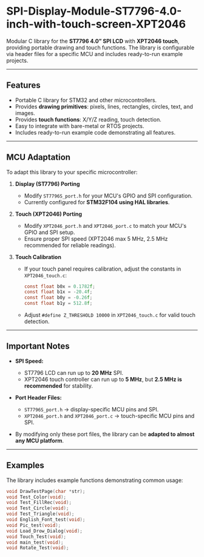 # SPI-Display-Module-ST7796-4.0-inch-with-touch-screen-XPT2046

Modular C library for the **ST7796 4.0” SPI LCD** with **XPT2046 touch**, providing portable drawing and touch functions. The library is configurable via header files for a specific MCU and includes ready-to-run example projects.

---

## Features
- Portable C library for STM32 and other microcontrollers.
- Provides **drawing primitives**: pixels, lines, rectangles, circles, text, and images.
- Provides **touch functions**: X/Y/Z reading, touch detection.
- Easy to integrate with bare-metal or RTOS projects.
- Includes ready-to-run example code demonstrating all features.

---

## MCU Adaptation

To adapt this library to your specific microcontroller:

1. **Display (ST7796) Porting**  
   - Modify `ST7796S_port.h` for your MCU's GPIO and SPI configuration.  
   - Currently configured for **STM32F104 using HAL libraries**.

2. **Touch (XPT2046) Porting**  
   - Modify `XPT2046_port.h` and `XPT2046_port.c` to match your MCU's GPIO and SPI setup.  
   - Ensure proper SPI speed (XPT2046 max 5 MHz, 2.5 MHz recommended for reliable readings).

3. **Touch Calibration**  
   - If your touch panel requires calibration, adjust the constants in `XPT2046_touch.c`:
     ```c
     const float b0x = 0.1782f;
     const float b1x = -20.4f;
     const float b0y = -0.26f;
     const float b1y = 512.8f;
     ```
   - Adjust `#define Z_THRESHOLD 10000` in `XPT2046_touch.c` for valid touch detection.

---

## Important Notes

- **SPI Speed:**  
  - ST7796 LCD can run up to **20 MHz** SPI.  
  - XPT2046 touch controller can run up to **5 MHz**, but **2.5 MHz is recommended** for stability.

- **Port Header Files:**  
  - `ST7796S_port.h` → display-specific MCU pins and SPI.  
  - `XPT2046_port.h` and `XPT2046_port.c` → touch-specific MCU pins and SPI.  

- By modifying only these port files, the library can be **adapted to almost any MCU platform**.

---

## Examples

The library includes example functions demonstrating common usage:

```c
void DrawTestPage(char *str);
void Test_Color(void);
void Test_FillRec(void);
void Test_Circle(void);
void Test_Triangle(void);
void English_Font_test(void);
void Pic_test(void);
void Load_Drow_Dialog(void);
void Touch_Test(void);
void main_test(void);
void Rotate_Test(void);
